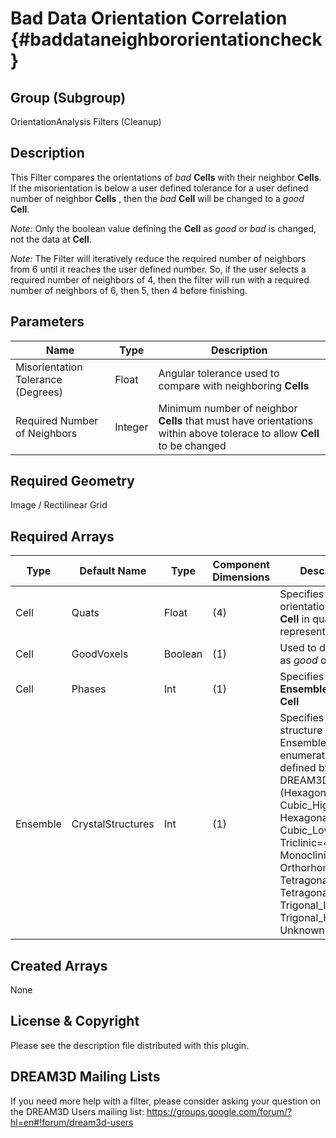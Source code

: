 Bad Data Orientation Correlation {#baddataneighbororientationcheck}
=============

## Group (Subgroup) ##
OrientationAnalysis Filters (Cleanup)

## Description ##
This Filter compares the orientations of *bad* **Cells** with their neighbor **Cells**.  If the misorientation is below a user defined tolerance for a user defined number of neighbor **Cells** , then the *bad* **Cell** will be changed to a *good* **Cell**.

*Note:* Only the boolean value defining the **Cell** as *good* or *bad* is changed, not the data at **Cell**.

*Note:* The Filter will iteratively reduce the required number of neighbors from 6 until it reaches the user defined number. So, if the user selects a required number of neighbors of 4, then the filter will run with a required number of neighbors of 6, then 5, then 4 before finishing.  

## Parameters ##
| Name | Type | Description |
|------|------|------|
| Misorientation Tolerance (Degrees) | Float | Angular tolerance used to compare with neighboring **Cells** |
| Required Number of Neighbors | Integer | Minimum number of neighbor **Cells** that must have orientations within above tolerace to allow **Cell** to be changed |

## Required Geometry ##
Image / Rectilinear Grid

## Required Arrays ##
| Type | Default Name | Type | Component Dimensions | Description |
|------|--------------|-------------|---------|-----|
| Cell | Quats | Float | (4) | Specifies the orientation of the **Cell** in quaternion representation |
| Cell | GoodVoxels | Boolean | (1) | Used to define **Cells** as *good* or *bad*  |
| Cell | Phases | Int | (1) | Specifies the **Ensemble** of the **Cell** |
| Ensemble | CrystalStructures | Int | (1) | Specifies the crystal structure of each Ensemble using an enumeration defined by DREAM3D (Hexagonal_High=0, Cubic_High=1, Hexagonal_Low=2, Cubic_Low=3, Triclinic=4, Monoclinic=5, Orthorhombic=6, Tetragonal_Low=7, Tetragonal_High=8, Trigonal_Low=9, Trigonal_High=10, Unknown=999) |

## Created Arrays ##
None


## License & Copyright ##

Please see the description file distributed with this plugin.

## DREAM3D Mailing Lists ##

If you need more help with a filter, please consider asking your question on the DREAM3D Users mailing list:
https://groups.google.com/forum/?hl=en#!forum/dream3d-users


